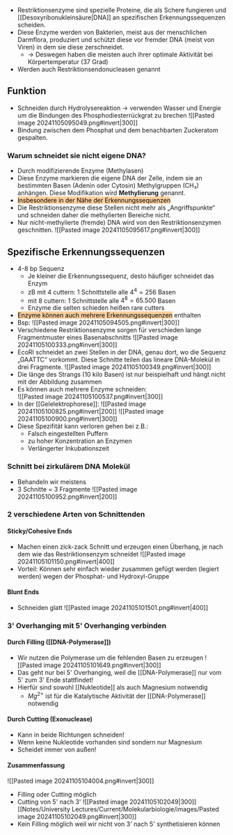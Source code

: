 - Restriktionsenzyme sind spezielle Proteine, die als Schere fungieren und [[Desoxyribonukleinsäure|DNA]] an spezifischen Erkennungssequenzen scheiden. 
- Diese Enzyme werden von Bakterien, meist aus der menschlichen Darmflora, produziert und schützt diese vor fremder DNA (meist von Viren) in dem sie diese zerschneidet.
	- -> Deswegen haben die meisten auch ihrer optimale Aktivität bei Körpertemperatur (37 Grad)
- Werden auch Restriktionsendonucleasen genannt
## Funktion
- Schneiden durch Hydrolysereaktion -> verwenden Wasser und Energie um die Bindungen des Phosphodiesterrückgrat zu brechen
![[Pasted image 20241105095049.png#invert|300]]
- Bindung zwischen dem Phosphat und dem benachbarten Zuckeratom gespalten.
### Warum schneidet sie nicht eigene DNA?
- Durch modifizierende Enzyme (Methylasen)
- Diese Enzyme markieren die eigene DNA der Zelle, indem sie an bestimmten Basen (Adenin oder Cytosin) Methylgruppen (CH₃) anhängen. Diese Modifikation wird **Methylierung** genannt.
- <mark style="background: #FFB86CA6;">Insbesondere in der Nähe der Erkennungssequenzen</mark>
- Die Restriktionsenzyme diese Stellen nicht mehr als „Angriffspunkte“ und schneiden daher die methylierten Bereiche nicht. 
- Nur nicht-methylierte (fremde) DNA wird von den Restriktionsenzymen geschnitten.
![[Pasted image 20241105095617.png#invert|300]]
## Spezifische Erkennungssequenzen
- 4-8 bp Sequenz
	- Je kleiner die Erkennungssequenz, desto häufiger schneidet das Enzym
	- zB mit 4 cuttern: 1 Schnittstelle alle $4^{4}=256$ Basen
	- mit 8 cuttern: 1 Schnittstelle alle $4^{8}=65.500$ Basen
	- Enzyme die selten schieden heißen rare cutters
- <mark style="background: #FFB86CA6;">Enzyme können auch mehrere Erkennungssequenzen</mark> enthalten
- Bsp:
![[Pasted image 20241105094505.png#invert|300]]
- Verschiedene Restriktionsenzyme sorgen für verschieden lange Fragmentmuster eines Basenabschnitts
![[Pasted image 20241105100333.png#invert|300]]
- EcoRI schneidet an zwei Stellen in der DNA, genau dort, wo die Sequenz „GAATTC“ vorkommt. Diese Schnitte teilen das lineare DNA-Molekül in drei Fragmente.
![[Pasted image 20241105100349.png#invert|300]]
- Die länge des Strangs (10 kilo Basen) ist nur beispielhaft und hängt nicht mit der Abbildung zusammen
- Es können auch mehrere Enzyme schneiden:   
![[Pasted image 20241105100537.png#invert|300]]
- In der [[Gelelektrophorese]]:
![[Pasted image 20241105100825.png#invert|200]]
![[Pasted image 20241105100900.png#invert|300]]
- Diese Spezifität kann verloren gehen bei z.B.:
	- Falsch eingestellten Puffern
	- zu hoher Konzentration an Enzymen
	- Verlängerter Inkubationszeit
### Schnitt bei zirkulärem DNA Molekül
- Behandeln wir meistens
- 3 Schnitte = 3 Fragmente
![[Pasted image 20241105100952.png#invert|200]]
### 2 verschiedene Arten von Schnittenden
#### Sticky/Cohesive Ends
- Machen einen zick-zack Schnitt und erzeugen einen Überhang, je nach dem wie das Restriktionsenzym schneidet
![[Pasted image 20241105101150.png#invert|400]]
- Vorteil: Können sehr einfach wieder zusammen gefügt werden (legiert werden) wegen der Phosphat- und Hydroxyl-Gruppe
#### Blunt Ends
- Schneiden glatt
![[Pasted image 20241105101501.png#invert|400]]
### 3' Overhanging mit 5' Overhanging verbinden
#### Durch Filling ([[DNA-Polymerase]])
- Wir nutzen die Polymerase um die fehlenden Basen zu erzeugen
![[Pasted image 20241105101649.png#invert|300]]
- Das geht nur bei 5' Overhanging, weil die [[DNA-Polymerase]] nur vom 5' zum 3' Ende stattfindet!
- Hierfür sind sowohl [[Nukleotide]] als auch Magnesium notwendig
	- $Mg^{2+}$ ist für die Katalytische Aktivität der [[DNA-Polymerase]] notwendig
#### Durch Cutting (Exonuclease)
- Kann in beide Richtungen schneiden!
- Wenn keine Nukleotide vorhanden sind sondern nur Magnesium
- Scheidet immer von außen!
#### Zusammenfassung
![[Pasted image 20241105104004.png#invert|300]]
- Filling oder Cutting möglich
- Cutting von 5' nach 3'
![[Pasted image 20241105102049|300]]
[[Notes/University Lectures/Current/Molekularbiologie/images/Pasted image 20241105102049.png#invert|300]]
- Kein Filling möglich weil wir nicht von 3' nach 5' synthetisieren können